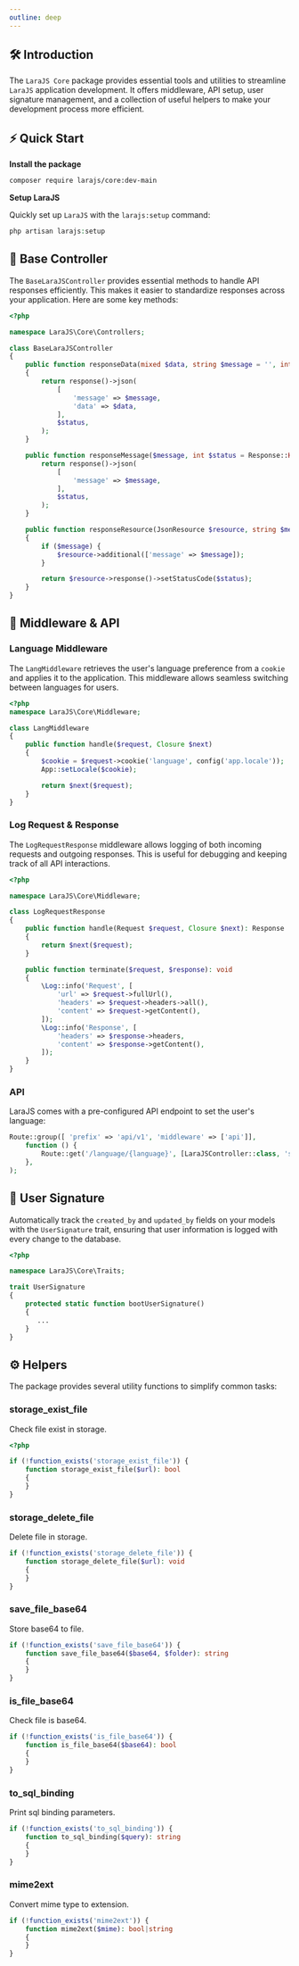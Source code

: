 ```yaml
---
outline: deep
---
```


## 🛠️ Introduction

The `LaraJS Core` package provides essential tools and utilities to streamline `LaraJS` application development. It offers middleware, API setup, user signature management, and a collection of useful helpers to make your development process more efficient.

## ⚡ Quick Start

**Install the package**

```bash
composer require larajs/core:dev-main
```

**Setup LaraJS**

Quickly set up `LaraJS` with the `larajs:setup` command:

```php
php artisan larajs:setup
```

## 📂 Base Controller

The `BaseLaraJSController` provides essential methods to handle API responses efficiently. This makes it easier to standardize responses across your application. Here are some key methods:

```php
<?php

namespace LaraJS\Core\Controllers;

class BaseLaraJSController
{
    public function responseData(mixed $data, string $message = '', int $status = Response::HTTP_OK): JsonResponse
    {
        return response()->json(
            [
                'message' => $message,
                'data' => $data,
            ],
            $status,
        );
    }

    public function responseMessage($message, int $status = Response::HTTP_OK): JsonResponse {
        return response()->json(
            [
                'message' => $message,
            ],
            $status,
        );
    }

    public function responseResource(JsonResource $resource, string $message = '', int $status = Response::HTTP_OK): JsonResponse
    {
        if ($message) {
            $resource->additional(['message' => $message]);
        }

        return $resource->response()->setStatusCode($status);
    }
}
```

## 🔄 Middleware & API

### Language Middleware

The `LangMiddleware` retrieves the user's language preference from a `cookie` and applies it to the application. This middleware allows seamless switching between languages for users.

```php
<?php
namespace LaraJS\Core\Middleware;

class LangMiddleware
{
    public function handle($request, Closure $next)
    {
        $cookie = $request->cookie('language', config('app.locale'));
        App::setLocale($cookie);

        return $next($request);
    }
}
```

### Log Request & Response

The `LogRequestResponse` middleware allows logging of both incoming requests and outgoing responses. This is useful for debugging and keeping track of all API interactions.

```php
<?php

namespace LaraJS\Core\Middleware;

class LogRequestResponse
{
    public function handle(Request $request, Closure $next): Response
    {
        return $next($request);
    }

    public function terminate($request, $response): void
    {
        \Log::info('Request', [
            'url' => $request->fullUrl(),
            'headers' => $request->headers->all(),
            'content' => $request->getContent(),
        ]);
        \Log::info('Response', [
            'headers' => $response->headers,
            'content' => $response->getContent(),
        ]);
    }
}

```

### API

LaraJS comes with a pre-configured API endpoint to set the user's language:

```php
Route::group([ 'prefix' => 'api/v1', 'middleware' => ['api']],
    function () {
        Route::get('/language/{language}', [LaraJSController::class, 'setLanguage']);
    },
);

```

## 👤 User Signature

Automatically track the `created_by` and `updated_by` fields on your models with the `UserSignature` trait, ensuring that user information is logged with every change to the database.

```php
<?php

namespace LaraJS\Core\Traits;

trait UserSignature
{
    protected static function bootUserSignature()
    {
       ...
    }
}
```

## ⚙️ Helpers

The package provides several utility functions to simplify common tasks:

### storage_exist_file

Check file exist in storage.

```php
<?php

if (!function_exists('storage_exist_file')) {
    function storage_exist_file($url): bool
    {
    }
}
```

### storage_delete_file

Delete file in storage.

```php
if (!function_exists('storage_delete_file')) {
    function storage_delete_file($url): void
    {
    }
}
```

### save_file_base64

Store base64 to file.

```php
if (!function_exists('save_file_base64')) {
    function save_file_base64($base64, $folder): string
    {
    }
}
```

### is_file_base64

Check file is base64.

```php
if (!function_exists('is_file_base64')) {
    function is_file_base64($base64): bool
    {
    }
}
```

### to_sql_binding

Print sql binding parameters.

```php
if (!function_exists('to_sql_binding')) {
    function to_sql_binding($query): string
    {
    }
}
```

### mime2ext

Convert mime type to extension.

```php
if (!function_exists('mime2ext')) {
    function mime2ext($mime): bool|string
    {
    }
}
```
